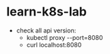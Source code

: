 # learn-k8s-lab

-   check all api version:
    -   kubectl proxy --port=8080
    -   curl localhost:8080
